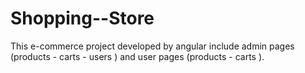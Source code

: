 # Shopping--Store
This e-commerce project developed by angular include admin pages (products - carts - users ) and user pages (products - carts ).
